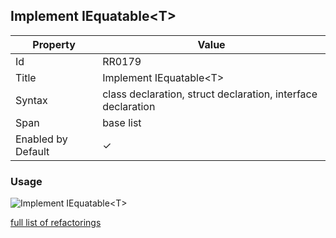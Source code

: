 ## Implement IEquatable\<T>

| Property           | Value                                                        |
| ------------------ | ------------------------------------------------------------ |
| Id                 | RR0179                                                       |
| Title              | Implement IEquatable\<T>                                     |
| Syntax             | class declaration, struct declaration, interface declaration |
| Span               | base list                                                    |
| Enabled by Default | &#x2713;                                                     |

### Usage

![Implement IEquatable\<T\>](../../images/refactorings/ImplementIEquatableOfT.png)

[full list of refactorings](Refactorings.md)